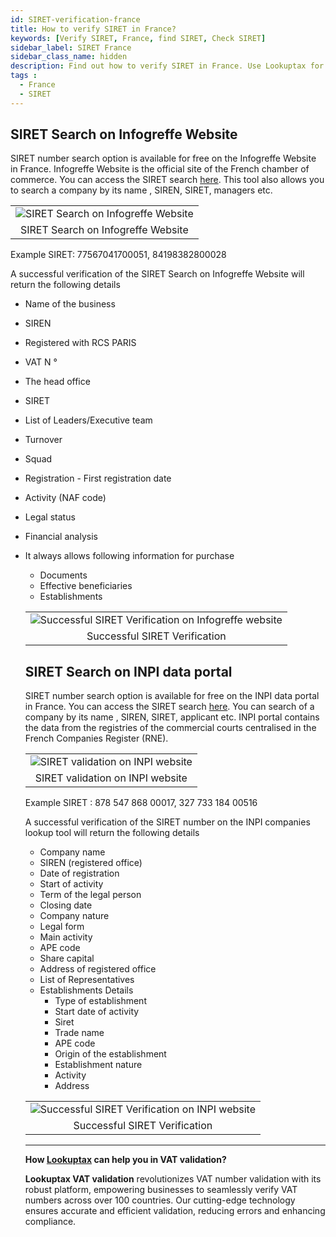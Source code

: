 ```yaml
---
id: SIRET-verification-france
title: How to verify SIRET in France?
keywords: [Verify SIRET, France, find SIRET, Check SIRET]
sidebar_label: SIRET France
sidebar_class_name: hidden
description: Find out how to verify SIRET in France. Use Lookuptax for hassle-free validation of SIRET in France.
tags : 
  - France
  - SIRET
---
```


## SIRET Search on Infogreffe Website


SIRET number search option is available for free on the Infogreffe Website in France. Infogreffe Website is the official site of the French chamber of commerce. You can access the SIRET search [here](https://www.infogreffe.fr/). This tool also allows you to search a company by its name , SIREN, SIRET, managers etc.


<table align="center" border="0px" border-color="#dedede"><tr><td>
  <img src="/docs/img/verify/infogreffe-france.PNG" alt="SIRET Search on Infogreffe Website" title="SIRET Search on Infogreffe Website"/>
  </td></tr>
  <tr><td align="center">SIRET Search on Infogreffe Website</td></tr>
</table>

Example SIRET: 77567041700051, 84198382800028

A successful verification of the SIRET Search on Infogreffe Website will return the following details

* Name of the business
* SIREN
* Registered with RCS PARIS
* VAT N °
* The head office
* SIRET
* List of Leaders/Executive team
* Turnover
* Squad
* Registration - First registration date
* Activity (NAF code)
* Legal status
* Financial analysis
* It always allows following information for purchase
  * Documents
  * Effective beneficiaries
  * Establishments


  <table align="center" border="0px" border-color="#dedede"><tr><td>
  <img src="/docs/img/verify/infogreffe-details-france.PNG" alt="Successful SIRET Verification on Infogreffe website" title="Successful SIRET Verification on Infogreffe website"/>
  </td></tr>
  <tr><td align="center">Successful SIRET Verification</td></tr>
</table>


## SIRET Search on INPI data portal


SIRET number search option is available for free on the INPI data portal in France. You can access the SIRET search [here](https://data.inpi.fr/). You can search of a company by its name , SIREN, SIRET, applicant etc. INPI portal contains the data from the registries of the commercial courts centralised in the French Companies Register (RNE).


<table align="center" border="0px" border-color="#dedede"><tr><td>
  <img src="/docs/img/verify/siren-france.PNG" alt="SIRET validation on INPI website" title="SIRET validation on INPI website"/>
  </td></tr>
  <tr><td align="center">SIRET validation on INPI website</td></tr>
</table>


Example SIRET : 878 547 868 00017, 327 733 184 00516

A successful verification of the SIRET number on the INPI companies lookup tool will return the following details

* Company name
* SIREN (registered office)
* Date of registration
* Start of activity
* Term of the legal person
* Closing date
* Company nature
* Legal form
* Main activity
* APE code
* Share capital
* Address of registered office
* List of Representatives
* Establishments Details
  * Type of establishment
  * Start date of activity
  * Siret
  * Trade name
  * APE code
  * Origin of the establishment
  * Establishment nature
  * Activity
  * Address


<table align="center" border="0px" border-color="#dedede"><tr><td>
  <img src="/docs/img/verify/siren-details-france.PNG" alt="Successful SIRET Verification on INPI website" title="Successful SIRET Verification on INPI website"/>
  </td></tr>
  <tr><td align="center">Successful SIRET Verification</td></tr>
</table>


----
**How [Lookuptax](https://lookuptax.com/) can help you in VAT validation?**

**Lookuptax VAT validation** revolutionizes VAT number validation with its robust platform, empowering businesses to seamlessly verify VAT numbers across over 100 countries. Our cutting-edge technology ensures accurate and efficient validation, reducing errors and enhancing compliance.


